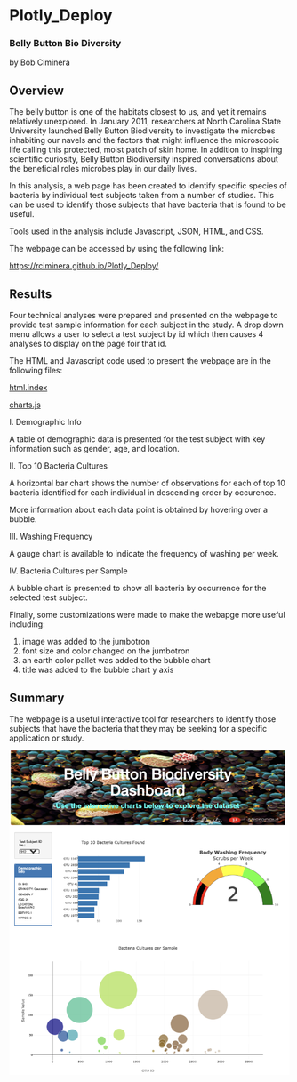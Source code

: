 # Plotly_Deploy
###  Belly Button Bio Diversity
by Bob Ciminera

## Overview

The belly button is one of the habitats closest to us, and yet it remains relatively unexplored. In January 2011, researchers at North Carolina State University launched Belly Button Biodiversity to investigate the microbes inhabiting our navels and the factors that might influence the microscopic life calling this protected, moist patch of skin home. In addition to inspiring scientific curiosity, Belly Button Biodiversity inspired conversations about the beneficial roles microbes play in our daily lives.

In this analysis, a web page has been created to identify specific species of bacteria by individual test subjects taken from a number of studies.  This can be used to identify those subjects that have bacteria that is found to be useful.

Tools used in the analysis include Javascript, JSON, HTML, and CSS.

The webpage can be accessed by using the following link:

https://rciminera.github.io/Plotly_Deploy/

## Results

Four technical analyses were prepared and presented on the webpage to provide test sample information for each subject in the study.  A drop down menu allows a user to select a test subject by id which then causes 4 analyses to display  on the page foir that id.

The HTML and Javascript code used to present the webpage are in the following files:

[html.index](https://github.com/rciminera/Plotly_Deploy/blob/main/index.html)

[charts.js](https://github.com/rciminera/Plotly_Deploy/blob/main/Static/js/charts.js)


I. Demographic Info

A table of demographic data is presented for the test subject with key information such as gender, age, and location.

II. Top 10 Bacteria Cultures

A horizontal bar chart shows the number of observations for each of top 10 bacteria identified for each individual in descending order by occurence.

More information about each data point is obtained by hovering over a bubble.

III. Washing Frequency

A gauge chart is available to indicate the frequency of washing per week.

IV. Bacteria Cultures per Sample

A bubble chart is presented to show all bacteria by occurrence for the selected test subject.

Finally, some customizations were made to make the webapge more useful including:

1. image was added to the jumbotron
2. font size and color changed on the jumbotron
2. an earth color pallet was added to the bubble chart  
3. title was added to the bubble chart y axis


## Summary

The webpage is a useful interactive tool for researchers to identify those subjects that have the bacteria that they may be seeking for a specific application or study.

![GitHubLogo](https://github.com/rciminera/Plotly_Deploy/blob/main/Screenshots/bellybuttonpage.png)

